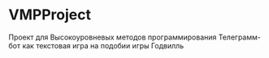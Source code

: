 # VMPProject
Проект для Высокоуровневых методов программирования 
Телеграмм-бот как текстовая игра на подобии игры Годвилль
